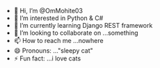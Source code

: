 - 👋 Hi, I’m @OmMohite03
- 👀 I’m interested in Python & C#
- 🌱 I’m currently learning Django REST framework
- 💞️ I’m looking to collaborate on ...something
- 📫 How to reach me ...nowhere
- 😄 Pronouns: ..."sleepy cat"
- ⚡ Fun fact: ...i love cats

<!---
OmMohite03/OmMohite03 is a ✨ special ✨ repository because its `README.md` (this file) appears on your GitHub profile.
You can click the Preview link to take a look at your changes.
--->
